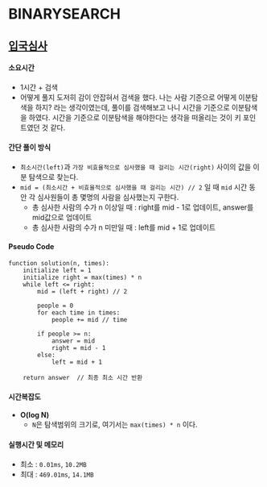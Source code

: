 # BINARYSEARCH
## [입국심사](https://school.programmers.co.kr/learn/courses/30/lessons/43238)

#### 소요시간
- 1시간 + 검색
- 어떻게 풀지 도저히 감이 안잡혀서 검색을 했다. 나는 사람 기준으로 어떻게 이분탐색을 하지? 라는 생각이였는데, 풀이를 검색해보고 나니 시간을 기준으로 이분탐색을 하였다.
시간을 기준으로 이분탐색을 해야한다는 생각을 떠올리는 것이 키 포인트였던 것 같다. 

#### 간단 풀이 방식
- `최소시간(left)`과 `가장 비효율적으로 심사했을 때 걸리는 시간(right)` 사이의 값을 이분 탐색으로 찾는다.
- `mid = (최소시간 + 비효율적으로 심사했을 때 걸리는 시간) // 2` 일 때 `mid` 시간 동안 각 심사원들이 총 몇명의 사람을 심사했는지 구한다.
  - 총 심사한 사람의 수가 n 이상일 때 : right를 mid - 1로 업데이트, answer를 mid값으로 업데이트
  - 총 심사한 사람의 수가 n 미만일 때 : left를 mid + 1로 업데이트 
  
#### Pseudo Code
```
function solution(n, times):
    initialize left = 1
    initialize right = max(times) * n  
    while left <= right:
        mid = (left + right) // 2  

        people = 0  
        for each time in times:
            people += mid // time  

        if people >= n:
            answer = mid  
            right = mid - 1  
        else:
            left = mid + 1 

    return answer  // 최종 최소 시간 반환
```

#### 시간복잡도
- __O(log N)__  
  * `N`은 탐색범위의 크기로, 여기서는 `max(times) * n` 이다. 

#### 실행시간 및 메모리
- 최소 : `0.01ms`, `10.2MB`
- 최대 : `469.01ms`, `14.1MB`